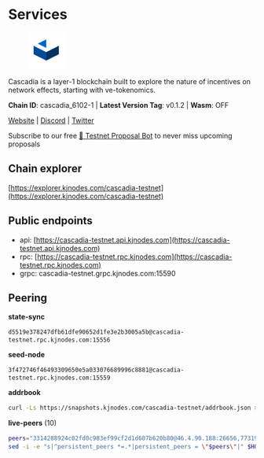 # Services

<figure><img src="https://raw.githubusercontent.com/kj89/cosmos-images/main/logos/cascadia.png" alt=""><figcaption></figcaption></figure>

Cascadia is a layer-1 blockchain built to explore the  nature of incentives on network effects, starting  with ve-tokenomics.

**Chain ID**: cascadia_6102-1 | **Latest Version Tag**: v0.1.2 | **Wasm**: OFF

[Website](https://www.cascadia.foundation) | [Discord](https://discord.gg/cascadia) | [Twitter](https://twitter.com/CascadiaSystems)



Subscribe to our free [🤖 Testnet Proposal Bot](https://t.me/kjnodes_testnet_proposal_bot) to never miss upcoming proposals


## Chain explorer
[https://explorer.kjnodes.com/cascadia-testnet](https://explorer.kjnodes.com/cascadia-testnet)

## Public endpoints

* api: [https://cascadia-testnet.api.kjnodes.com](https://cascadia-testnet.api.kjnodes.com)
* rpc: [https://cascadia-testnet.rpc.kjnodes.com](https://cascadia-testnet.rpc.kjnodes.com)
* grpc: cascadia-testnet.grpc.kjnodes.com:15590

## Peering

**state-sync**

```text
d5519e378247dfb61dfe90652d1fe3e2b3005a5b@cascadia-testnet.rpc.kjnodes.com:15556
```

**seed-node**

```text
3f472746f46493309650e5a033076689996c8881@cascadia-testnet.rpc.kjnodes.com:15559
```

**addrbook**
```bash
curl -Ls https://snapshots.kjnodes.com/cascadia-testnet/addrbook.json > $HOME/.cascadiad/config/addrbook.json
```

**live-peers** (10)
```bash
peers="3314288924c02fd0c983ef99cf2d1d607b620b80@46.4.90.188:26656,77319825e184e924bd30c5bcd0a3dc0abf181f31@178.63.26.94:55656,e68592ac5232549203e521b7266123603cac18cc@167.172.102.140:26656,8c3848f0f610b6fb82e4861660162b2fdabe755b@185.193.66.217:26656,bce4f77a3339c033c95ae96cab73f642c4d15fd5@185.187.169.105:55656,5747b9780530d4d4d64aba5f66d61f8274050d8e@194.34.232.105:26656,e9594c22a58050f4ae6a096dc0bd63dbd1126191@95.217.57.203:656,d5519e378247dfb61dfe90652d1fe3e2b3005a5b@65.109.68.190:15556,1d61222b7b8e180aacebfd57fbd2d8ab95ebdc4c@65.109.93.152:35656,345f933bde192fdbab6493aa814345618d8ad6d9@194.163.150.104:26656"
sed -i -e "s|^persistent_peers *=.*|persistent_peers = \"$peers\"|" $HOME/.cascadiad/config/config.toml
```

